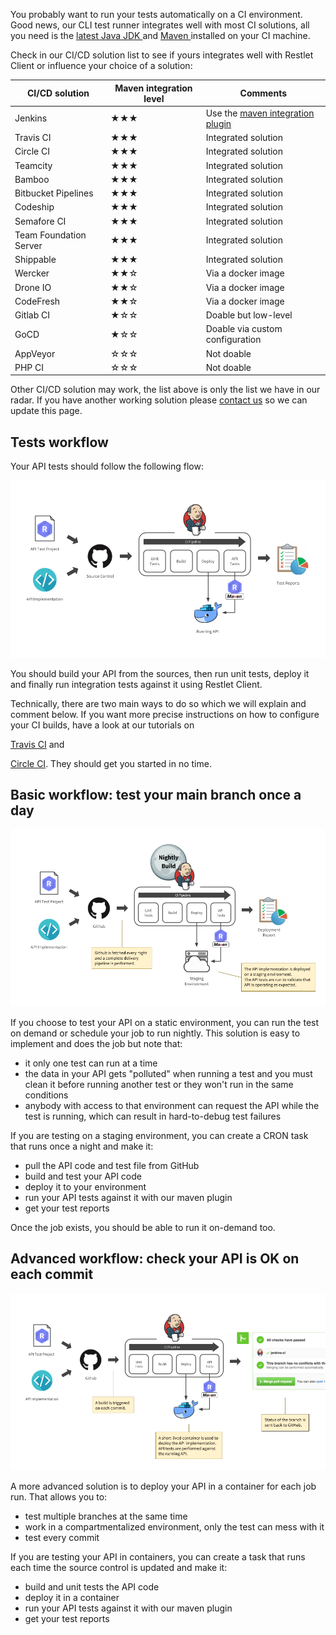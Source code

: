 You probably want to run your tests automatically on a CI environment. Good news, our CLI test runner integrates well
with most CI solutions, all you need is the
<a href="http://www.oracle.com/technetwork/java/javase/downloads/index.html" target="_blank">
latest Java JDK <i class="fa fa-external-link" aria-hidden="true"></i>
</a>
and
<a href="http://maven.apache.org/" target="_blank">
Maven <i class="fa fa-external-link" aria-hidden="true"></i>
</a> installed on your CI machine.

Check in our CI/CD solution list to see if yours integrates well with Restlet Client or influence your choice of
a solution:

|CI/CD solution|Maven integration level|Comments|
|---|---|---|
|Jenkins|★★★|Use the <a href="https://plugins.jenkins.io/maven-plugin" target="_blank">maven integration plugin <i class="fa fa-external-link" aria-hidden="true"></i></a>|
|Travis CI|★★★|Integrated solution|
|Circle CI|★★★|Integrated solution|
|Teamcity|★★★|Integrated solution|
|Bamboo|★★★|Integrated solution|
|Bitbucket Pipelines|★★★|Integrated solution|
|Codeship|★★★|Integrated solution|
|Semafore CI|★★★|Integrated solution|
|Team Foundation Server|★★★|Integrated solution|
|Shippable|★★★|Integrated solution|
|Wercker|★★☆|Via a docker image|
|Drone IO|★★☆|Via a docker image|
|CodeFresh|★★☆|Via a docker image|
|Gitlab CI|★☆☆|Doable but low-level|
|GoCD|★☆☆|Doable via custom configuration|
|AppVeyor|☆☆☆|Not doable|
|PHP CI|☆☆☆|Not doable|

Other CI/CD solution may work, the list above is only the list we have in our radar. If you have another working
solution please <a href="mailto:support@restlet.com?subject=Could%20you%20try%20this%20CI%2FCD%20solution%3F">contact us</a>
so we can update this page.

## Tests workflow

Your API tests should follow the following flow:

![Test flow](./images/ci-general-schema.png)

You should build your API from the sources, then run unit tests, deploy it and finally run integration tests against it
using Restlet Client.

Technically, there are two main ways to do so which we will explain and comment below. If you want more precise
instructions on how to configure your CI builds, have a look at our tutorials on
<!-- TODO: add the links to the tutorials -->
<a href="" target="_blank">Travis CI<i class="fa fa-external-link" aria-hidden="true"></i></a>
and
<!-- TODO: add the links to the tutorials -->
<a href="" target="_blank">Circle CI<i class="fa fa-external-link" aria-hidden="true"></i></a>.
They should get you started in no time.

<a class="anchor" name="basic-workflow-test-your-main-branch-once-a-day"></a>
## Basic workflow: test your main branch once a day

![Basic workflow](./images/ci_nightly.png)

If you choose to test your API on a static environment, you can run the test on demand or schedule your job to run
nightly. This solution is easy to implement and does the job but note that:

* it only one test can run at a time
* the data in your API gets "polluted" when running a test and you must clean it before running another test or they
won't run in the same conditions
* anybody with access to that environment can request the API while the test is running, which can result in
hard-to-debug test failures

If you are testing on a staging environment, you can create a CRON task that runs once a night and make it:

* pull the API code and test file from GitHub
* build and test your API code
* deploy it to your environment
* run your API tests against it with our maven plugin
* get your test reports

Once the job exists, you should be able to run it on-demand too.

<a class="anchor" name="advanced-workflow-check-your-api-is-ok-on-each-commit"></a>
## Advanced workflow: check your API is OK on each commit

![Advanced workflow](./images/ci_branch.png)


A more advanced solution is to deploy your API in a container for each job run. That allows you to:

* test multiple branches at the same time
* work in a compartmentalized environment, only the test can mess with it
* test every commit

If you are testing your API in containers, you can create a task that runs each time the source control is updated and
make it:

* build and unit tests the API code
* deploy it in a container
* run your API tests against it with our maven plugin
* get your test reports
